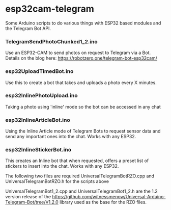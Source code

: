 # esp32cam-telegram

Some Arduino scripts to do various things with ESP32 based modules and the Telegram Bot API.

### TelegramSendPhotoChunked1_2.ino 
Use an ESP32-CAM to send photos on request to Telegram via a Bot. Details on the blog here: https://robotzero.one/telegram-bot-esp32cam/

### esp32UploadTimedBot.ino 
Use this to create a bot that takes and uploads a photo every X minutes.

### esp32InlinePhotoUpload.ino
Taking a photo using 'inline' mode so the bot can be accessed in any chat

### esp32InlineArticleBot.ino
Using the Inline Article mode of Telegram Bots to request sensor data and send any important ones into the chat. Works with any ESP32.

### esp32InlineStickerBot.ino
This creates an Inline bot that when requested, offers a preset list of stickers to insert into the chat. Works with any ESP32.


The following two files are required UniversalTelegramBotRZO.cpp and UniversalTelegramBotRZO.h for the scripts above

UniversalTelegramBot1_2.cpp and UniversalTelegramBot1_2.h are the 1.2 version release of the https://github.com/witnessmenow/Universal-Arduino-Telegram-Bot/tree/V1.2.0 library used as the base for the RZO files.

